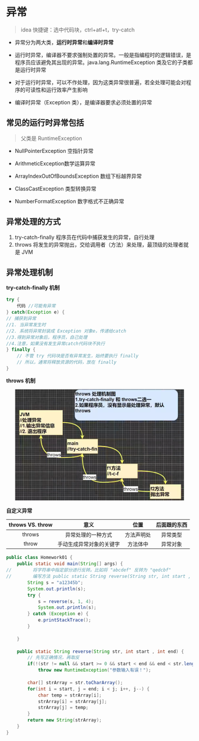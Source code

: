 # 异常

> idea 快捷键：选中代码块，ctrl+atl+t，try-catch

- 异常分为两大类，**运行时异常**和**编译时异常**

- 运行时异常，编译器不要求强制处置的异常。一般是指编程时的逻辑错误，是程序员应该避免其出现的异常。java.lang.RuntimeException 类及它的子类都是运行时异常

- 对于运行时异常，可以不作处理，因为这类异常很普遍，若全处理可能会对程序的可读性和运行效率产生影响 

- 编译时异常（Exception 类），是编译器要求必须处置的异常

## 常见的运行时异常包括

> 父类是 RuntimeException

- NullPointerException 空指针异常

- ArithmeticException数学运算异常

- ArraylndexOutOfBoundsException 数组下标越界异常

- ClassCastException 类型转换异常

- NumberFormatException 数字格式不正确异常

## 异常处理的方式

1) try-catch-finally
   程序员在代码中捕获发生的异常，自行处理
2) throws
   将发生的异常抛出，交给调用者（方法）来处理，最顶级的处理者就是 JVM

## 异常处理机制

**try-catch-finally 机制**

```java
try {
    代码 //可能有异常
} catch(Exception e) {
// 捕获到异常
//1. 当异常发生时
//2. 系统将异常封装成 Exception 对象e，传递给catch
//3.得到异常对象后，程序员，自己处理
//4.注意，如果没有发生异常catch代码块不执行
} finally {
    // 不管 try 代码块是否有异常发生，始终要执行 finally
    // 所以，通常将释放资源的代码，放在 finally
}
```

**throws 机制**

<div align="center">
<img src="images/throws.png" height=300>
</div>

**自定义异常**

| throws VS. throw | 意义           | 位置    | 后面跟的东西 |
|:----------------:|:------------:|:-----:|:------:|
| throws           | 异常处理的一种方式    | 方法声明处 | 异常类型   |
| throw            | 手动生成异常对象的关键字 | 方法体中  | 异常对象   |

```java
public class Homework01 {
    public static void main(String[] args) {
//        将字符串中指定部分进行反转。比如将 "abcdef" 反转为 "qedcbf"
//        编写方法 public static String reverse(String str, int start , int end)搞定
        String s = "a12345b";
        System.out.println(s);
        try {
            s = reverse(s, 1, 4);
            System.out.println(s);
        } catch (Exception e) {
            e.printStackTrace();
        }

    }

    public static String reverse(String str, int start , int end) {
        // 先写正确情况，再取反
        if(!(str != null && start >= 0 && start < end && end < str.length()))
            throw new RuntimeException("参数输入有误！");

        char[] strArray = str.toCharArray();
        for(int i = start, j = end; i < j; i++, j--) {
            char temp = strArray[i];
            strArray[i] = strArray[j];
            strArray[j] = temp;
        }
        return new String(strArray);
    }
}
```
